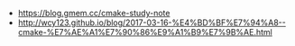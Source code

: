 - https://blog.gmem.cc/cmake-study-note
- http://wcy123.github.io/blog/2017-03-16-%E4%BD%BF%E7%94%A8--cmake-%E7%AE%A1%E7%90%86%E9%A1%B9%E7%9B%AE.html
